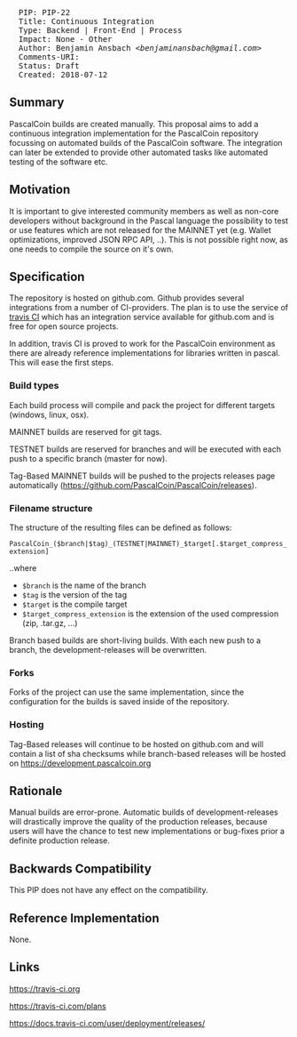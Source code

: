 <pre>
  PIP: PIP-22
  Title: Continuous Integration
  Type: Backend | Front-End | Process
  Impact: None - Other
  Author: Benjamin Ansbach <i>&lt;benjaminansbach@gmail.com&gt;</i>
  Comments-URI: 
  Status: Draft
  Created: 2018-07-12
</pre>

## Summary

PascalCoin builds are created manually. This proposal aims to add a continuous integration implementation for the PascalCoin repository focussing on automated builds of the PascalCoin software. The integration can later be extended to provide other automated tasks like automated testing of the software etc.

## Motivation

It is important to give interested community members as well as non-core developers without background in the Pascal language the possibility to test or use features which are not released for the MAINNET yet (e.g. Wallet optimizations, improved JSON RPC API, ..). This is not possible right now, as one needs to compile the source on it's own.

## Specification

The repository is hosted on github.com. Github provides several integrations from a number of CI-providers. The plan is to use the service of [travis CI](http://www.travis-ci.com) which has an integration service available for github.com and is free for open source projects.

In addition, travis CI is proved to work for the PascalCoin environment as there are already reference implementations for libraries written in pascal. This will ease the first steps.

### Build types

Each build process will compile and pack the project for different targets (windows, linux, osx). 

MAINNET builds are reserved for git tags. 

TESTNET builds are reserved for branches and will be executed with each push to a specific branch (master for now).

Tag-Based MAINNET builds will be pushed to the projects releases page automatically (https://github.com/PascalCoin/PascalCoin/releases).

### Filename structure

The structure of the resulting files can be defined as follows:

`PascalCoin_($branch|$tag)_(TESTNET|MAINNET)_$target[.$target_compress_extension]`

..where 

- `$branch` is the name of the branch
- `$tag` is the version of the tag
- `$target` is the compile target
- `$target_compress_extension` is the extension of the used compression (zip, .tar.gz, ...)

Branch based builds are short-living builds. With each new push to a branch, the development-releases will be overwritten.

### Forks

Forks of the project can use the same implementation, since the configuration for the builds is saved inside of the repository.

### Hosting

Tag-Based releases will continue to be hosted on github.com and will contain a list of sha checksums while branch-based releases will be hosted on https://development.pascalcoin.org

## Rationale

Manual builds are error-prone. Automatic builds of development-releases will drastically improve the quality of the production releases, because users will have the chance to test new implementations or bug-fixes prior a definite production release.

## Backwards Compatibility

This PIP does not have any effect on the compatibility.

## Reference Implementation

None.

## Links

https://travis-ci.org

https://travis-ci.com/plans

https://docs.travis-ci.com/user/deployment/releases/
